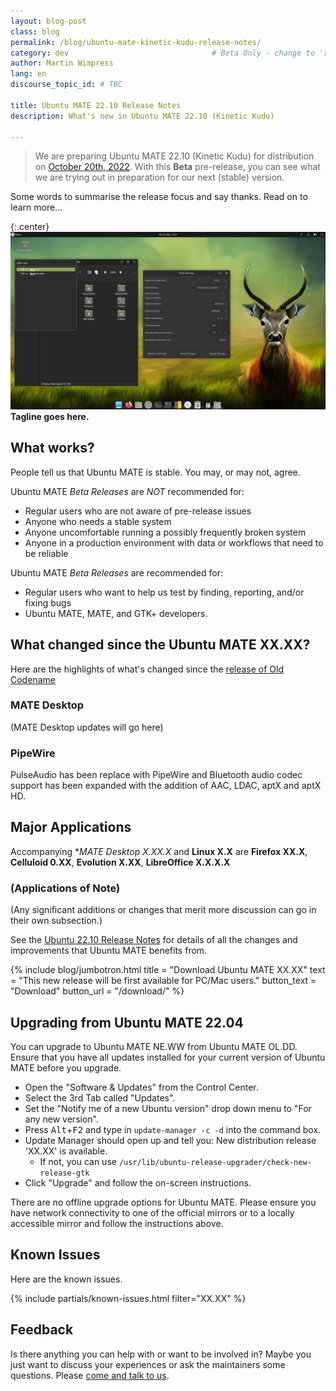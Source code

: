 ```yaml
---
layout: blog-post
class: blog
permalink: /blog/ubuntu-mate-kinetic-kudu-release-notes/
category: dev                                # Beta Only - change to 'release'
author: Martin Wimpress
lang: en
discourse_topic_id: # TBC

title: Ubuntu MATE 22.10 Release Notes
description: What's new in Ubuntu MATE 22.10 (Kinetic Kudu)

---
```


<!--- Beta Only - Remove for final release --->

> We are preparing Ubuntu MATE 22.10 (Kinetic Kudu) for distribution on
[October 20th, 2022](https://discourse.ubuntu.com/c/release/38).
With this **Beta** pre-release, you can see what we are trying out in
preparation for our next (stable) version.

<!--- End of Beta Only --->


Some words to summarise the release focus and say thanks. Read on to learn more...

{:.center}
![Ubuntu MATE 22.10 Beta](/images/blog/kinetic/kinetic-kudu-desktop.png)
**Tagline goes here.**


<!--- Beta Only - Remove for final release --->

## What works?

People tell us that Ubuntu MATE is stable. You may, or may not, agree.

Ubuntu MATE *Beta Releases* are *NOT* recommended for:

  * Regular users who are not aware of pre-release issues
  * Anyone who needs a stable system
  * Anyone uncomfortable running a possibly frequently broken system
  * Anyone in a production environment with data or workflows that need to be reliable

Ubuntu MATE *Beta Releases* are recommended for:

  * Regular users who want to help us test by finding, reporting, and/or fixing bugs
  * Ubuntu MATE, MATE, and GTK+ developers.

<!--- End of Beta Only --->


## What changed since the Ubuntu MATE XX.XX?

Here are the highlights of what's changed since the [release of Old
Codename](https://ubuntu-mate.org/blog/ubuntu-mate-old-name-release-notes/)

### MATE Desktop

(MATE Desktop updates will go here)

### PipeWire

PulseAudio has been replace with PipeWire and Bluetooth audio codec support
has been expanded with the addition of AAC, LDAC, aptX and aptX HD.

## Major Applications

Accompanying **MATE Desktop X.XX.X* and **Linux X.X** are **Firefox XX.X**,
**Celluloid 0.XX**, **Evolution X.XX**, **LibreOffice X.X.X.X**

### (Applications of Note)

(Any significant additions or changes that merit more discussion can
go in their own subsection.)

See the [Ubuntu 22.10 Release Notes](https://discourse.ubuntu.com/c/release/38)
for details of all the changes and improvements that Ubuntu MATE benefits from.

{% include blog/jumbotron.html
    title = "Download Ubuntu MATE XX.XX"
    text = "This new release will be first available for PC/Mac users."
    button_text = "Download"
    button_url = "/download/"
%}

## Upgrading from Ubuntu MATE 22.04

You can upgrade to Ubuntu MATE NE.WW from Ubuntu MATE OL.DD. Ensure that you
have all updates installed for your current version of Ubuntu MATE before you
upgrade.

  * Open the "Software & Updates" from the Control Center.
  * Select the 3rd Tab called "Updates".
  * Set the "Notify me of a new Ubuntu version" drop down menu to "For any new version".
  * Press <kbd>Alt</kbd>+<kbd>F2</kbd> and type in `update-manager -c -d` into the command box.
  * Update Manager should open up and tell you: New distribution release 'XX.XX' is available.
    * If not, you can use `/usr/lib/ubuntu-release-upgrader/check-new-release-gtk`
  * Click "Upgrade" and follow the on-screen instructions.

There are no offline upgrade options for Ubuntu MATE. Please ensure you have
network connectivity to one of the official mirrors or to a locally accessible
mirror and follow the instructions above.

## Known Issues

Here are the known issues.

{% include partials/known-issues.html filter="XX.XX" %}

## Feedback

Is there anything you can help with or want to be involved in? Maybe you just
want to discuss your experiences or ask the maintainers some questions. Please
[come and talk to us](https://ubuntu-mate.community/).
